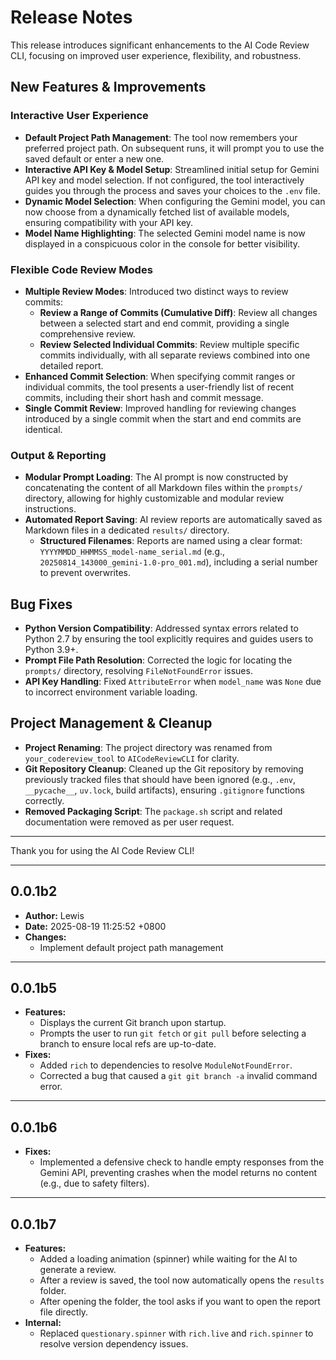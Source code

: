 # Release Notes

This release introduces significant enhancements to the AI Code Review CLI, focusing on improved user experience, flexibility, and robustness.

## New Features & Improvements

### Interactive User Experience

*   **Default Project Path Management**: The tool now remembers your preferred project path. On subsequent runs, it will prompt you to use the saved default or enter a new one.
*   **Interactive API Key & Model Setup**: Streamlined initial setup for Gemini API key and model selection. If not configured, the tool interactively guides you through the process and saves your choices to the `.env` file.
*   **Dynamic Model Selection**: When configuring the Gemini model, you can now choose from a dynamically fetched list of available models, ensuring compatibility with your API key.
*   **Model Name Highlighting**: The selected Gemini model name is now displayed in a conspicuous color in the console for better visibility.

### Flexible Code Review Modes

*   **Multiple Review Modes**: Introduced two distinct ways to review commits:
    *   **Review a Range of Commits (Cumulative Diff)**: Review all changes between a selected start and end commit, providing a single comprehensive review.
    *   **Review Selected Individual Commits**: Review multiple specific commits individually, with all separate reviews combined into one detailed report.
*   **Enhanced Commit Selection**: When specifying commit ranges or individual commits, the tool presents a user-friendly list of recent commits, including their short hash and commit message.
*   **Single Commit Review**: Improved handling for reviewing changes introduced by a single commit when the start and end commits are identical.

### Output & Reporting

*   **Modular Prompt Loading**: The AI prompt is now constructed by concatenating the content of all Markdown files within the `prompts/` directory, allowing for highly customizable and modular review instructions.
*   **Automated Report Saving**: AI review reports are automatically saved as Markdown files in a dedicated `results/` directory.
    *   **Structured Filenames**: Reports are named using a clear format: `YYYYMMDD_HHMMSS_model-name_serial.md` (e.g., `20250814_143000_gemini-1.0-pro_001.md`), including a serial number to prevent overwrites.

## Bug Fixes

*   **Python Version Compatibility**: Addressed syntax errors related to Python 2.7 by ensuring the tool explicitly requires and guides users to Python 3.9+.
*   **Prompt File Path Resolution**: Corrected the logic for locating the `prompts/` directory, resolving `FileNotFoundError` issues.
*   **API Key Handling**: Fixed `AttributeError` when `model_name` was `None` due to incorrect environment variable loading.

## Project Management & Cleanup

*   **Project Renaming**: The project directory was renamed from `your_codereview_tool` to `AICodeReviewCLI` for clarity.
*   **Git Repository Cleanup**: Cleaned up the Git repository by removing previously tracked files that should have been ignored (e.g., `.env`, `__pycache__`, `uv.lock`, build artifacts), ensuring `.gitignore` functions correctly.
*   **Removed Packaging Script**: The `package.sh` script and related documentation were removed as per user request.

---

Thank you for using the AI Code Review CLI!

---
## 0.0.1b2
- **Author:** Lewis
- **Date:** 2025-08-19 11:25:52 +0800
- **Changes:**
  - Implement default project path management

---
## 0.0.1b5
- **Features:**
  - Displays the current Git branch upon startup.
  - Prompts the user to run `git fetch` or `git pull` before selecting a branch to ensure local refs are up-to-date.
- **Fixes:**
  - Added `rich` to dependencies to resolve `ModuleNotFoundError`.
  - Corrected a bug that caused a `git git branch -a` invalid command error.

---
## 0.0.1b6
- **Fixes:**
  - Implemented a defensive check to handle empty responses from the Gemini API, preventing crashes when the model returns no content (e.g., due to safety filters).

---
## 0.0.1b7
- **Features:**
  - Added a loading animation (spinner) while waiting for the AI to generate a review.
  - After a review is saved, the tool now automatically opens the `results` folder.
  - After opening the folder, the tool asks if you want to open the report file directly.
- **Internal:**
  - Replaced `questionary.spinner` with `rich.live` and `rich.spinner` to resolve version dependency issues.
